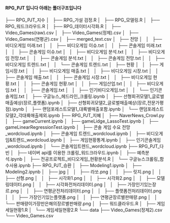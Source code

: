 #### RPG_PJT 입니다 아래는 폴더구조입니다

├── RPG_PJT_지수
│   ├── RPG_가설 검정.R
│   ├── RPG_모델링.R
│   ├── RPG_워드크라우드.R
│   ├── RPG_데이터시각화.R
│   ├── Video_Games(raw).csv
│   ├── Video_Games(정제).csv
│   ├── Video_Games(연평균).csv
│   ├── merged_text.csv
│   ├── 전망
│   │   ├── 비디오게임 미래.txt
│   │   ├── 비디오게임 이슈.txt
│   │   ├── 콘솔게임 미래.txt
│   │   ├── 콘솔게임 이슈.txt
│   │   ├── 비디오게임 분석.txt
│   │   ├── 비디오게임 전망.txt
│   │   ├── 콘솔게임 분석.txt
│   │   ├── 콘솔게임 전망.txt
│   │   ├── 비디오게임 트렌드.txt
│   │   └── 콘솔게임 트렌드.txt
│   ├── 현황
│   │   ├── 게임시장.txt
│   │   ├── 비디오게임 매출.txt
│   │   ├── 비디오게임 시장.txt
│   │   ├── 콘솔게임 매출.txt
│   │   ├── 콘솔게임 시장.txt
│   │   ├── 비디오게임 현황.txt
│   │   ├── 콘솔게임 현황.txt
│   │   ├── 게임산업.txt
│   │   ├── 비디오게임.txt
│   │   ├── 콘솔게임.txt
│   │   ├── 인기비디오게임.txt
│   │   └── 인기콘솔게임.txt
│   ├── 구글뉴스_헤드라인_크롤링.ipynb
│   ├── 선형회귀모델1_글로벌매출예상(장르,플랫폼).ipynb
│   ├── 선형회귀모델2_글로벌매출예상(장르,전문가평점).ipynb
│   ├── 랜덤포레스트모델1_대륙별매출포함.ipynb
│   └── 랜덤포레스트모델2_각대륙매출제외.ipynb
├── RPG_PJT_지혜
│   ├── NaverNews_Crowl.py
│   ├── gameCurrent.ipynb
│   ├── gameLidge_LassoTest.ipynb
│   ├── gameLinearRegressionTest.ipynb
│   ├── 콘솔 게임 수요 전망_wordcloud.ipynb
│   ├── 콘솔게임 트렌드_wordcloud.ipynb
│   ├── 비디오게임&트랜드_wordcloud.ipynb
│   ├── 게임현황통계.ipynb
│   ├── 인기콘솔게임_wordcloud.ipynb
│   └── 콘솔게임트렌드_wordcloud.ipynb
├── RPG_PJT_다빈
│   ├── 네이버 api를 이용한 크롤링_워드크라우드.ipynb
│   ├── 예측분석.ipynb
│   ├── 전공프로젝트_비디오게임_현황분석.R
│   └── 구글뉴스크롤링_함수사용.ipynb
├── RPG_PJT_승환
│   ├── Modeling1.ipynb
│   ├── Modeling2.ipynb
│   ├── jpg
│   │   ├── 라쏘.png
│   │   ├── 릿지.png
│   │   ├── 선형.png
│   │   ├── 시각화1.png
│   │   ├── 시각화2.png
│   │   ├── 모델링데이터.png
│   │   ├── 시각화전처리데이터.png
│   │   ├── 가장인기있는장르.png
│   │   ├── 연평균전처리데이터.png
│   │   ├── 플랫폼전처리데이터.png
│   │   ├── 가장인기있는플랫폼.png
│   │   ├── 연평균장르별판매량.png
│   │   └── 판매량이가장만은해의장르별판매량.png
│   ├── 워드클라우드.R
│   ├── 게임세일현황1.R
│   └── 게임세일현황2.R
└── data
    ├── Video_Games(정제2).csv
    └── Video_Games.csv
  
